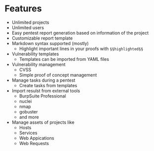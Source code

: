 # Features

- Unlimited projects
- Unlimited users
- Easy pentest report generation based on information of the project
- Customizable report template
- Markdown syntax supported (mostly)
    - Highlight important lines in your proofs with `§§highlighted§§`
- Vulnerability templates
    - Templates can be imported from YAML files
- Vulnerability management
    - CVSS
    - Simple proof of concept management
- Manage tasks during a pentest
    - Create tasks from templates
- Import resulst from external tools
    - BurpSuite Professional
    - nuclei
    - nmap
    - gobuster
    - and more
- Manage assets of projects like
    - Hosts
    - Services
    - Web Appications
    - Web Requests

